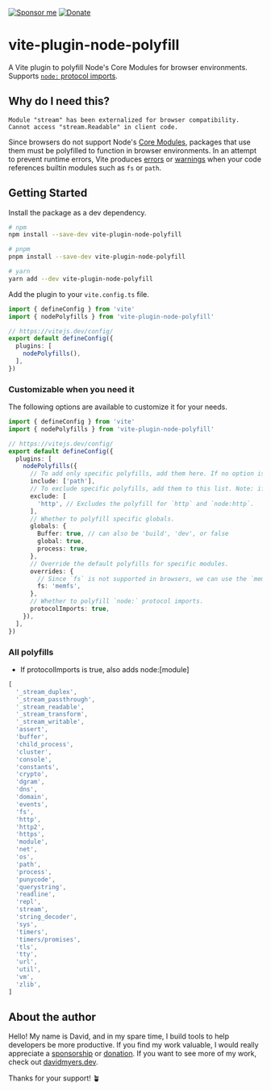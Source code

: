 [![Sponsor me](https://img.shields.io/badge/sponsor-DB61A2?style=for-the-badge&logo=GitHub-Sponsors&logoColor=white)](https://voracious.link/sponsor)
[![Donate](https://img.shields.io/badge/donate-FF5F5F?style=for-the-badge&logo=ko-fi&logoColor=white)](https://voracious.link/donate)

# vite-plugin-node-polyfill

A Vite plugin to polyfill Node's Core Modules for browser environments. Supports [`node:` protocol imports](https://nodejs.org/dist/latest-v16.x/docs/api/esm.html#node-imports).

## Why do I need this?

```
Module "stream" has been externalized for browser compatibility. Cannot access "stream.Readable" in client code.
```

Since browsers do not support Node's [Core Modules](https://nodejs.org/dist/latest-v16.x/docs/api/modules.html#core-modules), packages that use them must be polyfilled to function in browser environments. In an attempt to prevent runtime errors, Vite produces [errors](https://github.com/vitejs/vite/issues/9200) or [warnings](https://github.com/vitejs/vite/pull/9837) when your code references builtin modules such as `fs` or `path`.

## Getting Started

Install the package as a dev dependency.

```sh
# npm
npm install --save-dev vite-plugin-node-polyfill

# pnpm
pnpm install --save-dev vite-plugin-node-polyfill

# yarn
yarn add --dev vite-plugin-node-polyfill
```

Add the plugin to your `vite.config.ts` file.

```ts
import { defineConfig } from 'vite'
import { nodePolyfills } from 'vite-plugin-node-polyfill'

// https://vitejs.dev/config/
export default defineConfig({
  plugins: [
    nodePolyfills(),
  ],
})
```

### Customizable when you need it

The following options are available to customize it for your needs.

```ts
import { defineConfig } from 'vite'
import { nodePolyfills } from 'vite-plugin-node-polyfill'

// https://vitejs.dev/config/
export default defineConfig({
  plugins: [
    nodePolyfills({
      // To add only specific polyfills, add them here. If no option is passed, adds all polyfills
      include: ['path'],
      // To exclude specific polyfills, add them to this list. Note: if include is provided, this has no effect
      exclude: [
        'http', // Excludes the polyfill for `http` and `node:http`.
      ],
      // Whether to polyfill specific globals.
      globals: {
        Buffer: true, // can also be 'build', 'dev', or false
        global: true,
        process: true,
      },
      // Override the default polyfills for specific modules.
      overrides: {
        // Since `fs` is not supported in browsers, we can use the `memfs` package to polyfill it.
        fs: 'memfs',
      },
      // Whether to polyfill `node:` protocol imports.
      protocolImports: true,
    }),
  ],
})
```

### All polyfills

- If protocolImports is true, also adds node:[module]

```js
[
  '_stream_duplex',
  '_stream_passthrough',
  '_stream_readable',
  '_stream_transform',
  '_stream_writable',
  'assert',
  'buffer',
  'child_process',
  'cluster',
  'console',
  'constants',
  'crypto',
  'dgram',
  'dns',
  'domain',
  'events',
  'fs',
  'http',
  'http2',
  'https',
  'module',
  'net',
  'os',
  'path',
  'process',
  'punycode',
  'querystring',
  'readline',
  'repl',
  'stream',
  'string_decoder',
  'sys',
  'timers',
  'timers/promises',
  'tls',
  'tty',
  'url',
  'util',
  'vm',
  'zlib',
]
```

## About the author

Hello! My name is David, and in my spare time, I build tools to help developers be more productive. If you find my work valuable, I would really appreciate a [sponsorship](https://voracious.link/sponsor) or [donation](https://voracious.link/donate). If you want to see more of my work, check out [davidmyers.dev](https://davidmyers.dev).

Thanks for your support! 🪴
